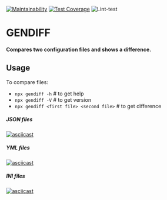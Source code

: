 [![Maintainability](https://api.codeclimate.com/v1/badges/11beb9e9755904a71c26/maintainability)](https://codeclimate.com/github/IoannP/frontend-project-lvl2/maintainability) [![Test Coverage](https://api.codeclimate.com/v1/badges/11beb9e9755904a71c26/test_coverage)](https://codeclimate.com/github/IoannP/frontend-project-lvl2/test_coverage) ![Lint-test](https://github.com/IoannP/frontend-project-lvl2/workflows/Lint-test/badge.svg)

# GENDIFF
#### Compares two configuration files and shows a difference.

## Usage
To compare files:
* ```npx gendiff -h``` # to get help
* ```npx gendiff -V``` # to get version
* ```npx gendiff <first file> <second file>```  # to get difference

##### JSON files
[![asciicast](https://asciinema.org/a/sTUxuqox67gxL3mDWy7jc0TrT.svg)](https://asciinema.org/a/sTUxuqox67gxL3mDWy7jc0TrT)

##### YML files
[![asciicast](https://asciinema.org/a/RX5hU1dPYEAv16iCuh1WZF7P2.svg)](https://asciinema.org/a/RX5hU1dPYEAv16iCuh1WZF7P2)

##### INI files
[![asciicast](https://asciinema.org/a/cc7ueOcpIlLDXygzMINSYlYHZ.svg)](https://asciinema.org/a/cc7ueOcpIlLDXygzMINSYlYHZ)